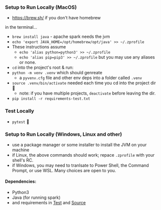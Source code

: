 ### Setup to Run Locally (MacOS)

 - https://brew.sh/ if you don't have homebrew 
 
 in the terminal...
 - `brew install java` - apache spark needs the jvm
 - `echo 'export JAVA_HOME=/opt/homebrew/opt/java' >> ~/.zprofile`
 - These instructions assume 
    - `echo 'alias python=python3' >> ~/.zprofile` 
    - `echo 'alias pip=pip3' >> ~/.zprofile` 
but you may use any aliases or none.
 - `cd` into the project's root & run:
 - `python -m venv .venv` which should genreate 
   - a `pyvenv.cfg` file and other env deps into a folder called `.venv`
 - `source .venv/bin/activate` needed each time you cd into the project dir :nauseated_face:
   - note: if you have multiple projects, `deactivate` before leaving the dir.
 - `pip install -r requirements-test.txt`

### Test Locally

 - `pytest` :tada:

### Setup to Run Locally (Windows, Linux and other)

 - use a package manager or some installer to install the JVM on your machine
 - if Linux, the above commands should work; repace `.zprofile` with your shell's RC.
 - if Windows, you may need to tranlsate to Power Shell, the Command Prompt, or use WSL. Many choices are open to you.

#### Dependencies:
 - Python3
 - Java (for running spark)
 - and requirements in [Test](requirements-test.txt) and [Source](requirements.txt)

